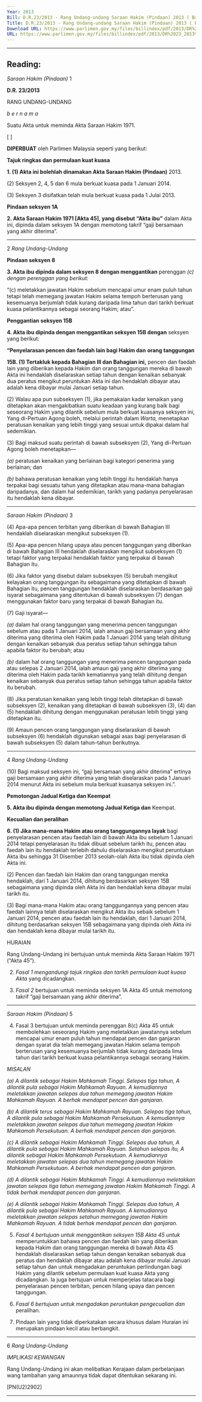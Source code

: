 ```yaml
---
Year: 2013
Bill: D.R.23/2013 - Rang Undang-undang Saraan Hakim (Pindaan) 2013 ( Bacaan Kali Kedua dan Ketiga)
Title: D.R.23/2013 - Rang Undang-undang Saraan Hakim (Pindaan) 2013 ( Bacaan Kali Kedua dan Ketiga)
Download URL: https://www.parlimen.gov.my/files/billindex/pdf/2013/DR%2023_2013%20BM.pdf
URL: https://www.parlimen.gov.my/files/billindex/pdf/2013/DR%2023_2013%20BM.pdf
---
```

---
Reading:
---

_Saraan Hakim (Pindaan)_ 1

**D.R. 23/2013**

RANG UNDANG-UNDANG

_b e r n a m a_

Suatu Akta untuk meminda Akta Saraan Hakim 1971.

[ ]

**DIPERBUAT** oleh Parlimen Malaysia seperti yang berikut:

**Tajuk ringkas dan permulaan kuat kuasa**

**1. (1) Akta ini bolehlah dinamakan Akta Saraan Hakim (Pindaan)**
2013.

(2) Seksyen 2, 4, 5 dan 6 mula berkuat kuasa pada 1 Januari 2014.

(3) Seksyen 3 disifatkan telah mula berkuat kuasa pada
1 Julai 2013.

**Pindaan seksyen 1A**

**2. Akta Saraan Hakim 1971 [Akta 45], yang disebut “Akta ibu”**
dalam Akta ini, dipinda dalam seksyen 1A dengan memotong
takrif “gaji bersamaan yang akhir diterima”.


-----

2 _Rang Undang-Undang_

**Pindaan seksyen 8**

**3. Akta ibu dipinda dalam seksyen 8 dengan menggantikan**
perenggan _(c) dengan perenggan yang berikut:_

“(c) meletakkan jawatan Hakim sebelum mencapai umur enam
puluh tahun tetapi telah memegang jawatan Hakim selama
tempoh berterusan yang kesemuanya berjumlah tidak
kurang daripada lima tahun dari tarikh berkuat kuasa
pelantikannya sebagai seorang Hakim; atau”.

**Penggantian seksyen 15B**

**4. Akta ibu dipinda dengan menggantikan seksyen 15B dengan**
seksyen yang berikut:

**“Penyelarasan pencen dan faedah lain bagi Hakim dan**
**orang tanggungan**

**15B. (1) Tertakluk kepada Bahagian III dan Bahagian ini,**
pencen dan faedah lain yang diberikan kepada Hakim dan
orang tanggungan mereka di bawah Akta ini hendaklah
diselaraskan setiap tahun dengan kenaikan sebanyak dua
peratus mengikut peruntukan Akta ini dan hendaklah dibayar
atau adalah kena dibayar mulai Januari setiap tahun.

(2) Walau apa pun subseksyen (1), jika pemakaian kadar
kenaikan yang ditetapkan akan mengakibatkan suatu keadaan
yang kurang baik bagi seseorang Hakim yang dilantik sebelum
mula berkuat kuasanya seksyen ini, Yang di-Pertuan Agong
boleh, melalui perintah dalam _Warta,_ menetapkan peratusan
kenaikan yang lebih tinggi yang sesuai untuk dipakai dalam
hal sedemikian.

(3) Bagi maksud suatu perintah di bawah subseksyen (2),
Yang di-Pertuan Agong boleh menetapkan—

_(a)_ peratusan kenaikan yang berlainan bagi kategori
penerima yang berlainan; dan

_(b)_ bahawa peratusan kenaikan yang lebih tinggi itu
hendaklah hanya terpakai bagi sesuatu tahun yang
ditetapkan atau mana-mana bahagian daripadanya,
dan dalam hal sedemikian, tarikh yang padanya
penyelarasan itu hendaklah kena dibayar.


-----

_Saraan Hakim (Pindaan)_ 3

(4) Apa-apa pencen terbitan yang diberikan di bawah
Bahagian III hendaklah diselaraskan mengikut subseksyen (1).

(5) Apa-apa pencen hilang upaya atau pencen tanggungan
yang diberikan di bawah Bahagian III hendaklah diselaraskan
mengikut subseksyen (1) tetapi faktor yang terpakai hendaklah
faktor yang terpakai di bawah Bahagian itu.

(6) Jika faktor yang disebut dalam subseksyen (5) berubah
mengikut kelayakan orang tanggungan itu sebagaimana
yang ditetapkan di bawah Bahagian itu, pencen tanggungan
hendaklah diselaraskan berdasarkan gaji isyarat sebagaimana
yang ditentukan di bawah subseksyen (7) dengan menggunakan
faktor baru yang terpakai di bawah Bahagian itu.

(7) Gaji isyarat—

_(a)_ dalam hal orang tanggungan yang menerima pencen
tanggungan sebelum atau pada 1 Januari 2014,
ialah amaun gaji bersamaan yang akhir diterima
yang diterima oleh Hakim pada 1 Januari 2014
yang telah dihitung dengan kenaikan sebanyak dua
peratus setiap tahun sehingga tahun apabila faktor
itu berubah; atau

_(b)_ dalam hal orang tanggungan yang menerima pencen
tanggungan pada atau selepas 2 Januari 2014, ialah
amaun gaji yang akhir diterima yang diterima oleh
Hakim pada tarikh kematiannya yang telah dihitung
dengan kenaikan sebanyak dua peratus setiap tahun
sehingga tahun apabila faktor itu berubah.

(8) Jika peratusan kenaikan yang lebih tinggi telah
ditetapkan di bawah subseksyen (2), kenaikan yang ditetapkan
di bawah subseksyen (3), (4) dan (5) hendaklah dihitung
dengan menggunakan peratusan lebih tinggi yang ditetapkan
itu.

(9) Amaun pencen orang tanggungan yang diselaraskan
di bawah subseksyen (6) hendaklah digunakan sebagai asas
bagi penyelarasan di bawah subseksyen (5) dalam tahun-tahun
berikutnya.


-----

4 _Rang Undang-Undang_

(10) Bagi maksud seksyen ini, “gaji bersamaan yang
akhir diterima” ertinya gaji bersamaan yang akhir diterima
yang telah diselaraskan pada 1 Januari 2014 menurut Akta
ini sebelum mula berkuat kuasanya seksyen ini.”.

**Pemotongan Jadual Ketiga dan Keempat**

**5. Akta ibu dipinda dengan memotong Jadual Ketiga dan**
Keempat.

**Kecualian dan peralihan**

**6. (1) Jika mana-mana Hakim atau orang tanggungannya layak**
bagi penyelarasan pencen atau faedah lain di bawah Akta ibu sebelum
1 Januari 2014 tetapi penyelarasan itu tidak dibuat sebelum tarikh itu,
pencen atau faedah lain itu hendaklah terlebih dahulu diselaraskan
mengikut peruntukan Akta ibu sehingga 31 Disember 2013
seolah-olah Akta ibu tidak dipinda oleh Akta ini.

(2) Pencen dan faedah lain Hakim dan orang tanggungan mereka
hendaklah, dari 1 Januari 2014, dihitung berdasarkan seksyen 15B
sebagaimana yang dipinda oleh Akta ini dan hendaklah kena
dibayar mulai tarikh itu.

(3) Bagi mana-mana Hakim atau orang tanggungannya yang
pencen atau faedah lainnya telah diselaraskan mengikut Akta
ibu sebaik sebelum 1 Januari 2014, pencen atau faedah lain itu
hendaklah, dari 1 Januari 2014, dihitung berdasarkan seksyen 15B
sebagaimana yang dipinda oleh Akta ini dan hendaklah kena
dibayar mulai tarikh itu.

HURAIAN

Rang Undang-Undang ini bertujuan untuk meminda Akta Saraan Hakim 1971
(“Akta 45”).

2. _Fasal 1 mengandungi tajuk ringkas dan tarikh permulaan kuat kuasa Akta_
yang dicadangkan.

3. _Fasal 2_ bertujuan untuk meminda seksyen 1A Akta 45 untuk memotong
takrif “gaji bersamaan yang akhir diterima”.


-----

_Saraan Hakim (Pindaan)_ 5

4. Fasal 3 bertujuan untuk meminda perenggan 8(c) Akta 45 untuk membolehkan
seseorang Hakim yang meletakkan jawatannya sebelum mencapai umur enam
puluh tahun mendapat pencen dan ganjaran dengan syarat dia telah memegang
jawatan Hakim selama tempoh berterusan yang kesemuanya berjumlah tidak
kurang daripada lima tahun dari tarikh berkuat kuasa pelantikannya sebagai
seorang Hakim.

_MISALAN_

_(a) A dilantik sebagai Hakim Mahkamah Tinggi. Selepas tiga tahun,_
_A dilantik pula sebagai Hakim Mahkamah Rayuan. A kemudiannya meletakkan_
_jawatan selepas dua tahun memegang jawatan Hakim Mahkamah Rayuan._
_A berhak mendapat pencen dan ganjaran._

_(b) A dilantik terus sebagai Hakim Mahkamah Rayuan. Selepas tiga tahun,_
_A dilantik pula sebagai Hakim Mahkamah Persekutuan. A kemudiannya_
_meletakkan jawatan selepas dua tahun memegang jawatan Hakim Mahkamah_
_Persekutuan. A berhak mendapat pencen dan ganjaran._

_(c) A dilantik sebagai Hakim Mahkamah Tinggi. Selepas dua tahun,_
_A dilantik pula sebagai Hakim Mahkamah Rayuan. Setahun selepas itu,_
_A dilantik sebagai Hakim Mahkamah Persekutuan. A kemudiannya meletakkan_
_jawatan selepas dua tahun memegang jawatan Hakim Mahkamah Persekutuan._
_A berhak mendapat pencen dan ganjaran._

_(d) A dilantik sebagai Hakim Mahkamah Tinggi. A kemudiannya meletakkan_
_jawatan selepas tiga tahun memegang jawatan Hakim Mahkamah Tinggi._
_A tidak berhak mendapat pencen dan ganjaran._

_(e) A dilantik sebagai Hakim Mahkamah Tinggi. Selepas dua tahun,_
_A dilantik pula sebagai Hakim Mahkamah Rayuan. A kemudiannya meletakkan_
_jawatan selepas setahun memegang jawatan Hakim Mahkamah Rayuan._
_A tidak berhak mendapat pencen dan ganjaran._

5. _Fasal 4 bertujuan untuk menggantikan seksyen 15B Akta 45 untuk_
memperuntukkan bahawa pencen dan faedah lain yang diberikan kepada Hakim
dan orang tanggungan mereka di bawah Akta 45 hendaklah diselaraskan setiap
tahun dengan kenaikan sebanyak dua peratus dan hendaklah dibayar atau adalah
kena dibayar mulai Januari setiap tahun dan untuk mengadakan peruntukan
perlindungan bagi Hakim yang dilantik sebelum permulaan kuat kuasa Akta yang
dicadangkan. Ia juga bertujuan untuk memperjelas tatacara bagi penyelarasan
pencen terbitan, pencen hilang upaya dan pencen tanggungan.

6. _Fasal 6 bertujuan untuk mengadakan peruntukan pengecualian dan_
peralihan.

7. Pindaan lain yang tidak diperkatakan secara khusus dalam Huraian ini
merupakan pindaan kecil atau berbangkit.


-----

6 _Rang Undang-Undang_

_IMPLIKASI KEWANGAN_

Rang Undang-Undang ini akan melibatkan Kerajaan dalam perbelanjaan wang
tambahan yang amaunnya tidak dapat ditentukan sekarang ini.

[PN(U2)2902]


-----

